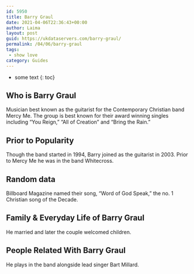 ```yaml
---
id: 5950
title: Barry Graul
date: 2021-04-06T22:36:43+00:00
author: Laima
layout: post
guid: https://ukdataservers.com/barry-graul/
permalink: /04/06/barry-graul
tags:
 - show love
category: Guides
---
```


* some text
{: toc}


## Who is Barry Graul
                  
                  
                  
Musician best known as the guitarist for the Contemporary Christian band Mercy Me. The group is best known for their award winning singles including &#8220;You Reign,&#8221; &#8220;All of Creation&#8221; and &#8220;Bring the Rain.&#8221;
                  
              
            
              
            
                
                
                
## Prior to Popularity
                  
                  
                  
Though the band started in 1994, Barry joined as the guitarist in 2003. Prior to Mercy Me he was in the band Whitecross.
                  
              
            
              
            
                
                
                
## Random data
                  
                  
                  
Billboard Magazine named their song, &#8220;Word of God Speak,&#8221; the no. 1 Christian song of the Decade.
                  
              
            
              
            
                
                
                
## Family & Everyday Life of Barry Graul
                  
                  
                  
He married and later the couple welcomed children.
                  
              
            
              
            
                
                
                
## People Related With Barry Graul
                  
                  
                  
He plays in the band alongside lead singer Bart Millard.
                  
              
            
              
            
                
              
            
              
              
            
            
              
            
          
          
          